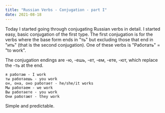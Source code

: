 ```yaml
---
title: "Russian Verbs - Conjugation - part I"
date: 2021-08-18
---
```


Today I started going through conjugating Russian verbs in detail. I started easy, basic conjugation of the first type. The first conjugation is for the verbs where the base form ends in "ть" but excluding those that end in "ить" (that is the second conjugation). One of these verbs is "Работать" = "to work". 

The conjugation endings are -ю, -ешь, -ет, -ем, -ете, -ют, which replace the -ть at the end.

    я работаю - I work
    ты работаешь - you work
    он, она, оно работает - he/she/it works
    Мы работаем - we work
    Вы работаете - you work
    Они работают - they work

Simple and predictable.